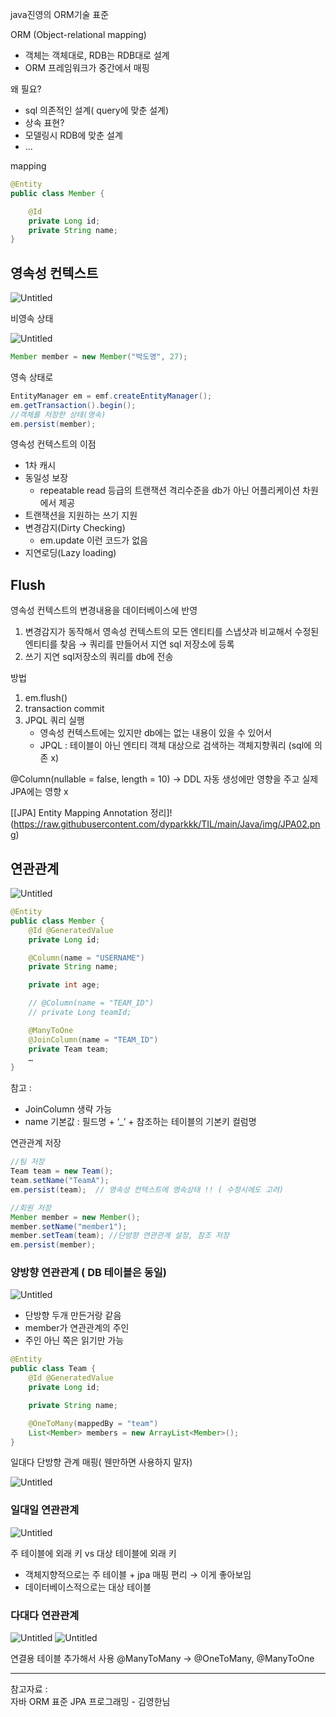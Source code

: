 java진영의 ORM기술 표준

ORM (Object-relational mapping)

- 객체는 객체대로, RDB는 RDB대로 설계
- ORM 프레임워크가 중간에서 매핑

왜 필요? 

- sql 의존적인 설계( query에 맞춘 설계)
- 상속 표현?
- 모델링시 RDB에 맞춘 설계
- ...

mapping 

```java
@Entity
public class Member {

	@Id
	private Long id;
	private String name;
}
```

## 영속성 컨텍스트

![Untitled](https://raw.githubusercontent.com/dyparkkk/TIL/main/Java/img/JPA00.png)

비영속 상태

![Untitled](https://raw.githubusercontent.com/dyparkkk/TIL/main/Java/img/JPA01.png)
```java
Member member = new Member("박도영", 27);
```

영속 상태로

```java
EntityManager em = emf.createEntityManager();
em.getTransaction().begin();
//객체를 저장한 상태(영속)
em.persist(member);
```

영속성 컨텍스트의 이점

- 1차 캐시
- 동일성 보장
    - repeatable read 등급의 트랜잭션 격리수준을 db가 아닌 어플리케이션 차원에서 제공
- 트랜잭션을 지원하는 쓰기 지원
- 변경감지(Dirty Checking)
    - em.update  이런 코드가 없음
- 지연로딩(Lazy loading)

## Flush

영속성 컨텍스트의 변경내용을 데이터베이스에 반영

1. 변경감지가 동작해서 영속성 컨텍스트의 모든 엔티티를 스냅샷과 비교해서 수정된 엔티티를 찾음 → 쿼리를 만들어서 지연 sql 저장소에 등록
2. 쓰기 지연 sql저장소의 쿼리를 db에 전송

방법

1. em.flush()
2. transaction commit
3. JPQL 쿼리 실행
    - 영속성 컨텍스트에는 있지만 db에는 없는 내용이 있을 수 있어서
    - JPQL : 테이블이 아닌 엔티티 객체 대상으로 검색하는 객체지향쿼리 (sql에 의존 x)

@Column(nullable = false, length = 10) → DDL 자동 생성에만 영향을 주고 실제 JPA에는 영향 x

[[JPA] Entity Mapping Annotation 정리]!(https://raw.githubusercontent.com/dyparkkk/TIL/main/Java/img/JPA02.png)

## 연관관계

![Untitled](https://raw.githubusercontent.com/dyparkkk/TIL/main/Java/img/JPA02.png)

```java
@Entity
public class Member {
	@Id @GeneratedValue
	private Long id;

	@Column(name = "USERNAME")
	private String name;

	private int age;

	// @Column(name = "TEAM_ID")
	// private Long teamId;

	@ManyToOne
	@JoinColumn(name = "TEAM_ID")
	private Team team;
	…
}
```

참고 : 

- JoinColumn 생략 가능
- name 기본값 : 필드명 + ‘_’ + 참조하는 테이블의 기본키 컬럼명

연관관계 저장

```java
//팀 저장
Team team = new Team();
team.setName("TeamA");
em.persist(team);  // 영속성 컨텍스트에 영속상태 !! ( 수정시에도 고려)

//회원 저장
Member member = new Member();
member.setName("member1");
member.setTeam(team); //단방향 연관관계 설정, 참조 저장
em.persist(member);
```

### 양방향 연관관계 ( DB 테이블은 동일)

![Untitled](https://raw.githubusercontent.com/dyparkkk/TIL/main/Java/img/JPA03.png)

- 단방향 두개 만든거랑 같음
- member가 연관관계의 주인
- 주인 아닌 쪽은 읽기만 가능

```java
@Entity
public class Team {
	@Id @GeneratedValue
	private Long id;

	private String name;

	@OneToMany(mappedBy = "team")
	List<Member> members = new ArrayList<Member>();
}
```

일대다 단방향 관계 매핑( 웬만하면 사용하지 말자)

![Untitled](https://raw.githubusercontent.com/dyparkkk/TIL/main/Java/img/JPA04.png)

### 일대일 연관관계

![Untitled](https://raw.githubusercontent.com/dyparkkk/TIL/main/Java/img/JPA05.png)

주 테이블에 외래 키 vs 대상 테이블에 외래 키

- 객체지향적으로는 주 테이블 + jpa 매핑 편리 → 이게 좋아보임
- 데이터베이스적으로는 대상 테이블

### 다대다 연관관계

![Untitled](https://raw.githubusercontent.com/dyparkkk/TIL/main/Java/img/JPA06.png)
![Untitled](https://raw.githubusercontent.com/dyparkkk/TIL/main/Java/img/JPA07.png)

연결용 테이블 추가해서 사용
@ManyToMany -> @OneToMany, @ManyToOne

---
참고자료 :  
자바 ORM 표준 JPA 프로그래밍 - 김영한님  